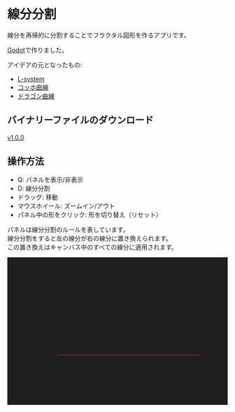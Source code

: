 # 線分分割

線分を再帰的に分割することでフラクタル図形を作るアプリです。

[Godot](https://godotengine.org/)で作りました。

アイデアの元となったもの:

- [L-system](https://ja.wikipedia.org/wiki/L-system)
- [コッホ曲線](https://ja.wikipedia.org/wiki/%E3%82%B3%E3%83%83%E3%83%9B%E6%9B%B2%E7%B7%9A)
- [ドラゴン曲線](https://ja.wikipedia.org/wiki/%E3%83%89%E3%83%A9%E3%82%B4%E3%83%B3%E6%9B%B2%E7%B7%9A)

## バイナリーファイルのダウンロード

[v1.0.0](https://github.com/shiki-saiki/godot-polyline/releases/tag/v1.0.0)


## 操作方法

- Q: パネルを表示/非表示
- D: 線分分割
- ドラッグ: 移動
- マウスホイール: ズームイン/アウト
- パネル中の形をクリック: 形を切り替え（リセット）

パネルは線分分割のルールを表しています。  
線分分割をすると左の線分が右の線分に置き換えられます。  
この置き換えはキャンバス中のすべての線分に適用されます。

![division.gif](/assets/division.gif)
